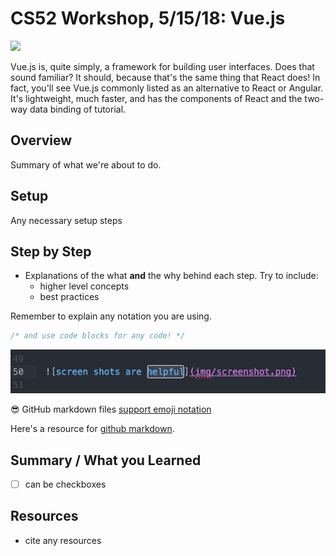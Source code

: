 # CS52 Workshop, 5/15/18:  Vue.js

![](http://i.giphy.com/eUh8NINbZf9Ys.gif)

Vue.js is, quite simply, a framework for building user interfaces. Does that sound familiar? 
It should, because that's the same thing that React does! In fact, you'll see Vue.js commonly 
listed as an alternative to React or Angular. It's lightweight, much faster, and 
has the components of React and the two-way data binding of tutorial.

## Overview

Summary of what we're about to do.

## Setup

Any necessary setup steps

## Step by Step

* Explanations of the what **and** the why behind each step. Try to include:
  * higher level concepts
  * best practices

Remember to explain any notation you are using.

```javascript
/* and use code blocks for any code! */
```

![screen shots are helpful](img/screenshot.png)

:sunglasses: GitHub markdown files [support emoji notation](http://www.emoji-cheat-sheet.com/)

Here's a resource for [github markdown](https://guides.github.com/features/mastering-markdown/).


## Summary / What you Learned

* [ ] can be checkboxes

## Resources

* cite any resources
